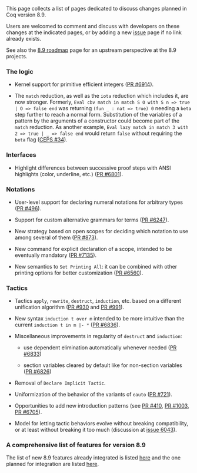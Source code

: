 This page collects a list of pages dedicated to discuss changes planned in Coq version 8.9.

Users are welcomed to comment and discuss with developers on these changes at the indicated pages, or by adding a new [issue](https://github.com/coq/coq/issues) page if no link already exists.

See also the [8.9 roadmap](https://github.com/coq/roadmaps/blob/master/text/roadmap-8.9.md) page for an upstream perspective at the 8.9 projects.

### The logic

- Kernel support for primitive efficient integers ([PR #6914](https://github.com/coq/coq/pull/6914)).

- The `match` reduction, as well as the `iota` reduction which includes it, are now stronger. Formerly, `Eval cbv match in match S O with S n => true | O => false end` was returning `(fun _ : nat => true) 0` needing a `beta` step further to reach a normal form. Substitution of the variables of a pattern by the arguments of a constructor could become part of the `match` reduction. As another example, `Eval lazy match in match 3 with 2 => true | _ => false end` would return `false` without requiring the `beta` flag ([CEPS #34](https://github.com/coq/ceps/pull/34)).

### Interfaces

- Highlight differences between successive proof steps with ANSI highlights (color, underline, etc.)
([PR #6801](https://github.com/coq/coq/pull/6801)).

### Notations

- User-level support for declaring numeral notations for arbitrary types ([PR #496](https://github.com/coq/coq/pull/496)).

- Support for custom alternative grammars for terms ([PR #6247](https://github.com/coq/coq/pull/6247)).

- New strategy based on open scopes for deciding which notation to use among several of them ([PR #873](https://github.com/coq/coq/pull/873)).

- New command for explicit declaration of a scope, intended to be eventually mandatory ([PR #7135](https://github.com/coq/coq/pull/7135)).

- New semantics to `Set Printing All`: it can be combined with other printing options for better customization ([PR #6560](https://github.com/coq/coq/pull/6560)).

### Tactics

- Tactics `apply`, `rewrite`, `destruct`, `induction`, etc. based on a different unification algorithm ([PR #930](https://github.com/coq/coq/pull/930) and [PR #991](https://github.com/coq/coq/pull/991)).

- New syntax `induction t over m` intended to be more intuitive than the current `induction t in m |- *` ([PR #6836](https://github.com/coq/coq/pull/6836)).

- Miscellaneous improvements in regularity of `destruct` and `induction`:

  - use dependent elimination automatically whenever needed ([PR #6833](https://github.com/coq/coq/pull/6833))

  - section variables cleared by default like for non-section variables ([PR #6826](https://github.com/coq/coq/pull/6826))

- Removal of `Declare Implicit Tactic`.

- Uniformization of the behavior of the variants of `eauto` ([PR #721](https://github.com/coq/coq/pull/721)).

- Opportunities to add new introduction patterns (see [PR #410](https://github.com/coq/coq/pull/410), [PR #1003](https://github.com/coq/coq/pull/1003), [PR #6705](https://github.com/coq/coq/pull/6705)).

- Model for letting tactic behaviors evolve without breaking compatibility, or at least without breaking it too much (discussion at [issue 6043](https://github.com/coq/coq/issues/6043)).

### A comprehensive list of features for version 8.9

The list of new 8.9 features already integrated is listed [here](https://github.com/coq/coq/pulls?q=is%3Apr+label%3A%22kind%3A+feature%22+milestone%3A8.9%2Bbeta1+is%3Aclosed)
and the one planned for integration are listed [here](https://github.com/coq/coq/pulls?utf8=%E2%9C%93&q=label%3A%22kind%3A+feature%22+milestone%3A8.9%2Bbeta1+is%3Aopen).
